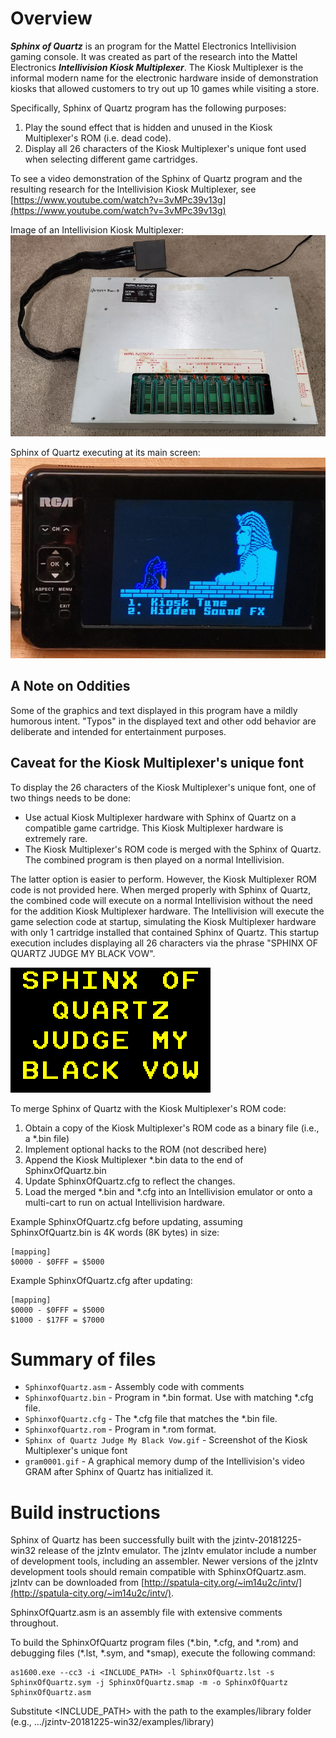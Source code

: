 # Overview
**_Sphinx of Quartz_** is an program for the Mattel Electronics Intellivision gaming console.  It was created as part of the research into the Mattel Electronics **_Intellivision Kiosk Multiplexer_**.  The Kiosk Multiplexer is the informal modern name for the electronic hardware inside of demonstration kiosks that allowed customers to try out up 10 games while visiting a store.

Specifically, Sphinx of Quartz program has the following purposes:
1.  Play the sound effect that is hidden and unused in the Kiosk Multiplexer's ROM (i.e. dead code).
2.  Display all 26 characters of the Kiosk Multiplexer's unique font used when selecting different game cartridges.

To see a video demonstration of the Sphinx of Quartz program and the resulting research for the Intellivision Kiosk Multiplexer, see [https://www.youtube.com/watch?v=3vMPc39v13g](https://www.youtube.com/watch?v=3vMPc39v13g)

Image of an Intellivision Kiosk Multiplexer:
![image of an Intellivision Kiosk Multiplexer](/Intellivision%20Kiosk%20Multiplexer.jpg)

Sphinx of Quartz executing at its main screen:
![image of Sphinx of Quartz executing](Sphinx%20of%20Quartz%20Executing.png)

## A Note on Oddities
Some of the graphics and text displayed in this program have a mildly humorous intent.  "Typos" in the displayed text and other odd behavior are deliberate and intended for entertainment purposes.

## Caveat for the Kiosk Multiplexer's unique font
To display the 26 characters of the Kiosk Multiplexer's unique font, one of two things needs to be done:
- Use actual Kiosk Multiplexer hardware with Sphinx of Quartz on a compatible game cartridge.  This Kiosk Multiplexer hardware is extremely rare.
- The Kiosk Multiplexer's ROM code is merged with the Sphinx of Quartz.  The combined program is then played on a normal Intellivision.

The latter option is easier to perform.  However, the Kiosk Multiplexer ROM code is not provided here.  When merged properly with Sphinx of Quartz, the combined code will execute on a normal Intellivision without the need for the addition Kiosk Multiplexer hardware.  The Intellivision will execute the game selection code at startup, simulating the Kiosk Multiplexer hardware with only 1 cartridge installed that contained Sphinx of Quartz.  This startup execution includes displaying all 26 characters via the phrase "SPHINX OF QUARTZ JUDGE MY BLACK VOW".

![image of unique font](/Sphinx%20of%20Quartz%20Judge%20My%20Black%20Vow.gif)

To merge Sphinx of Quartz with the Kiosk Multiplexer's ROM code:
1.  Obtain a copy of the Kiosk Multiplexer's ROM code as a binary file (i.e., a \*.bin file)
2.  Implement optional hacks to the ROM (not described here)
3.  Append the Kiosk Multiplexer \*.bin data to the end of SphinxOfQuartz.bin
4.  Update SphinxOfQuartz.cfg to reflect the changes.
5.  Load the merged \*.bin and \*.cfg into an Intellivision emulator or onto a multi-cart to run on actual Intellivision hardware.

Example SphinxOfQuartz.cfg before updating, assuming SphinxOfQuartz.bin is 4K words (8K bytes) in size:
```
[mapping]
$0000 - $0FFF = $5000
```

Example SphinxOfQuartz.cfg after updating:
```
[mapping]
$0000 - $0FFF = $5000
$1000 - $17FF = $7000
```

# Summary of files
- `SphinxofQuartz.asm` - Assembly code with comments
- `SphinxofQuartz.bin` - Program in \*.bin format.  Use with matching \*.cfg file.
- `SphinxofQuartz.cfg` - The \*.cfg file that matches the \*.bin file.
- `SphinxofQuartz.rom` - Program in \*.rom format.
- `Sphinx of Quartz Judge My Black Vow.gif` - Screenshot of the Kiosk Multiplexer's unique font
- `gram0001.gif` - A graphical memory dump of the Intellivision's video GRAM after Sphinx of Quartz has initialized it.


# Build instructions
Sphinx of Quartz has been successfully built with the jzintv-20181225-win32 release of the jzIntv emulator.  The jzIntv emulator include a number of development tools, including an assembler.  Newer versions of the jzIntv development tools should remain compatible with SphinxOfQuartz.asm.  jzIntv can be downloaded from [http://spatula-city.org/~im14u2c/intv/](http://spatula-city.org/~im14u2c/intv/). 

SphinxOfQuartz.asm is an assembly file with extensive comments throughout.

To build the SphinxOfQuartz program files (\*.bin, \*.cfg, and \*.rom) and debugging files (\*.lst, \*.sym, and \*smap), execute the following command:
```
as1600.exe --cc3 -i <INCLUDE_PATH> -l SphinxOfQuartz.lst -s SphinxOfQuartz.sym -j SphinxOfQuartz.smap -m -o SphinxOfQuartz SphinxOfQuartz.asm
```
Substitute <INCLUDE_PATH> with the path to the examples/library folder (e.g., .../jzintv-20181225-win32/examples/library)
